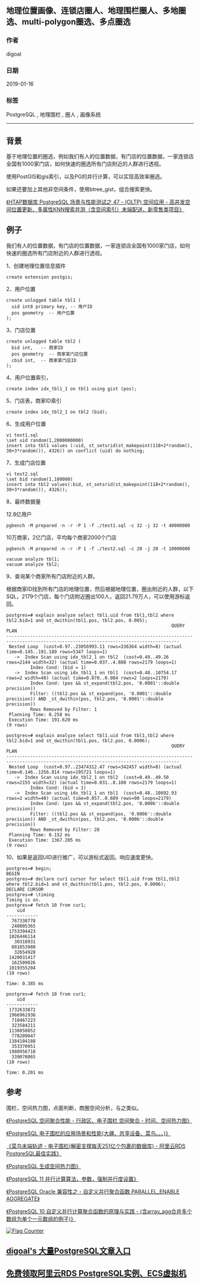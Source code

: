 ## 地理位置画像、连锁店圈人、地理围栏圈人、多地圈选、multi-polygon圈选、多点圈选        
            
### 作者            
digoal            
            
### 日期            
2019-01-16            
            
### 标签            
PostgreSQL , 地理围栏 , 圈人 , 画像系统           
            
----            
            
## 背景            
基于地理位置的圈选，例如我们有人的位置数据，有门店的位置数据，一家连锁店全国有1000家门店，如何快速的圈选所有门店附近的人群进行透视。  
  
使用PostGIS和gis索引，以及PG的并行计算，可以实现高效率圈选。  
  
如果还要加上其他非空间条件，使用btree_gist，组合搜索更快。  
  
[《HTAP数据库 PostgreSQL 场景与性能测试之 47 - (OLTP) 空间应用 - 高并发空间位置更新、多属性KNN搜索并测（含空间索引）末端配送、新零售类项目》](../201711/20171107_48.md)    
  
## 例子  
我们有人的位置数据，有门店的位置数据，一家连锁店全国有1000家门店，如何快速的圈选所有门店附近的人群进行透视。  
  
1、创建地理位置信息插件  
  
```  
create extension postgis;  
```  
  
2、用户位置  
  
```  
create unlogged table tbl1 (  
  uid int8 primary key, -- 用户ID  
  pos geometry  -- 用户位置  
);  
```  
  
3、门店位置  
  
```  
create unlogged table tbl2 (  
  bid int,   -- 商家ID  
  pos geometry  -- 商家某门店位置  
  cbid int,  -- 商家某门店ID  
);  
```  
  
4、用户位置索引，  
  
```  
create index idx_tbl1_1 on tbl1 using gist (pos);  
```  
  
5、门店表，商家ID索引  
  
```  
create index idx_tbl2_1 on tbl2 (bid);  
```  
  
6、生成用户位置  
  
```  
vi test1.sql  
\set uid random(1,2000000000)  
insert into tbl1 values (:uid, st_setsrid(st_makepoint(118+2*random(), 30+3*random()), 4326)) on conflict (uid) do nothing;  
```  
  
7、生成门店位置  
  
```  
vi test2.sql  
\set bid random(1,100000)  
insert into tbl2 values(:bid, st_setsrid(st_makepoint(118+2*random(), 30+3*random()), 4326));  
```  
  
8、最终数据量  
  
12.8亿用户  
  
```  
pgbench -M prepared -n -r -P 1 -f ./test1.sql -c 32 -j 32 -t 40000000  
```  
  
10万商家，2亿门店，平均每个商家2000个门店  
  
```  
pgbench -M prepared -n -r -P 1 -f ./test2.sql -c 20 -j 20 -t 10000000  
```  
  
```  
vacuum analyze tbl1;  
vacuum analyze tbl2;  
```  
  
  
9、查询某个商家所有门店附近的人群。  
  
根据商家ID找到所有门店的地理位置，然后根据地理位置，圈出附近的人群，以下SQL，2179个门店，每个门店附近圈出100人，返回21.79万人，可以使用游标返回。  
  
```  
postgres=# explain analyze select tbl1.uid from tbl1,tbl2 where tbl2.bid=1 and st_dwithin(tbl1.pos, tbl2.pos, 0.005);  
                                                              QUERY PLAN                                                                 
---------------------------------------------------------------------------------------------------------------------------------------  
 Nested Loop  (cost=0.97..23056993.11 rows=336364 width=8) (actual time=0.145..191.189 rows=5347 loops=1)  
   ->  Index Scan using idx_tbl2_1 on tbl2  (cost=0.49..49.26 rows=2144 width=32) (actual time=0.037..4.888 rows=2179 loops=1)  
         Index Cond: (bid = 1)  
   ->  Index Scan using idx_tbl1_1 on tbl1  (cost=0.48..10754.17 rows=2 width=40) (actual time=0.070..0.084 rows=2 loops=2179)  
         Index Cond: (pos && st_expand(tbl2.pos, '0.0001'::double precision))  
         Filter: ((tbl2.pos && st_expand(pos, '0.0001'::double precision)) AND _st_dwithin(pos, tbl2.pos, '0.0001'::double precision))  
         Rows Removed by Filter: 1  
 Planning Time: 0.258 ms  
 Execution Time: 191.620 ms  
(9 rows)  
  
postgres=# explain analyze select tbl1.uid from tbl1,tbl2 where tbl2.bid=1 and st_dwithin(tbl1.pos, tbl2.pos, 0.0006);  
                                                              QUERY PLAN                                                                 
---------------------------------------------------------------------------------------------------------------------------------------  
 Nested Loop  (cost=0.97..23474312.47 rows=342457 width=8) (actual time=0.146..1356.814 rows=195721 loops=1)  
   ->  Index Scan using idx_tbl2_1 on tbl2  (cost=0.49..49.50 rows=2155 width=32) (actual time=0.031..8.108 rows=2179 loops=1)  
         Index Cond: (bid = 1)  
   ->  Index Scan using idx_tbl1_1 on tbl1  (cost=0.48..10892.93 rows=2 width=40) (actual time=0.057..0.609 rows=90 loops=2179)  
         Index Cond: (pos && st_expand(tbl2.pos, '0.0006'::double precision))  
         Filter: ((tbl2.pos && st_expand(pos, '0.0006'::double precision)) AND _st_dwithin(pos, tbl2.pos, '0.0006'::double precision))  
         Rows Removed by Filter: 28  
 Planning Time: 0.152 ms  
 Execution Time: 1367.205 ms  
(9 rows)  
```  
  
10、如果是返回UID进行推广，可以游标式返回。响应速度更快。  
  
```  
postgres=# begin;  
BEGIN  
postgres=# declare cur1 cursor for select tbl1.uid from tbl1,tbl2 where tbl2.bid=1 and st_dwithin(tbl1.pos, tbl2.pos, 0.0006);  
DECLARE CURSOR  
postgres=# \timing  
Timing is on.  
postgres=# fetch 10 from cur1;  
    uid       
------------  
  767330778  
  240805365  
 1753394423  
 1026446114  
   30318931  
  881053980  
   32654928  
 1420031417  
  162509026  
 1019355204  
(10 rows)  
  
Time: 0.385 ms  
  
postgres=# fetch 10 from cur1;  
    uid       
------------  
 1732633872  
 1966961936  
  710467223  
  323584211  
 1138058052  
  778209047  
 1384104188  
  353370951  
 1980956718  
  339078065  
(10 rows)  
  
Time: 0.201 ms  
```  
  
  
## 参考  
围栏，空间热力图，点面判断，商圈空间分析，与之类似。  
  
[《PostgreSQL 空间聚合性能 - 行政区、电子围栏 空间聚合 - 时间、空间热力图》](../201811/20181122_02.md)    
  
[《PostgreSQL 电子围栏的应用场景和性能(大疆、共享设备、菜鸟。。。)》](../201710/20171031_01.md)    
  
[《菜鸟末端轨迹 - 电子围栏(解密支撑每天251亿个包裹的数据库) - 阿里云RDS PostgreSQL最佳实践》](../201708/20170803_01.md)    
  
[《PostgreSQL 生成空间热力图》](../201807/20180725_02.md)    
  
[《PostgreSQL 11 并行计算算法，参数，强制并行度设置》](../201812/20181218_01.md)    
  
[《PostgreSQL Oracle 兼容性之 - 自定义并行聚合函数 PARALLEL_ENABLE AGGREGATE》](../201803/20180312_03.md)  
  
[《PostgreSQL 10 自定义并行计算聚合函数的原理与实践 - (含array_agg合并多个数组为单个一元数组的例子)》](../201801/20180119_04.md)  
  
    
  
<a rel="nofollow" href="http://info.flagcounter.com/h9V1"  ><img src="http://s03.flagcounter.com/count/h9V1/bg_FFFFFF/txt_000000/border_CCCCCC/columns_2/maxflags_12/viewers_0/labels_0/pageviews_0/flags_0/"  alt="Flag Counter"  border="0"  ></a>  
  
  
## [digoal's 大量PostgreSQL文章入口](https://github.com/digoal/blog/blob/master/README.md "22709685feb7cab07d30f30387f0a9ae")
  
  
## [免费领取阿里云RDS PostgreSQL实例、ECS虚拟机](https://free.aliyun.com/ "57258f76c37864c6e6d23383d05714ea")
  
